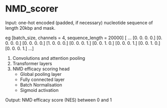 # NMD_scorer

Input: one-hot encoded (padded, if necessary) nucleotide sequence of length 20kbp and mask. 

eg [batch_size, channels = 4, sequence_length = 20000]
[ ...
 [0. 0. 0. 0.]
 [0. 0. 0. 0.]
 [0. 0. 0. 0.]
 [1. 0. 0. 0.]
 [0. 0. 0. 1.]
 [0. 0. 1. 0.]
 [0. 0. 0. 1.]
 [0. 0. 1. 0.]
 [0. 0. 0. 1.]
 ...]
 
1) Convolutions and attention pooling
2) Transformer layers
3) NMD efficacy scoring head
   - Global pooling layer
   - Fully connected layer
   - Batch Normalisation
   - Sigmoid activation

Output: NMD efficacy score (NES) between 0 and 1
